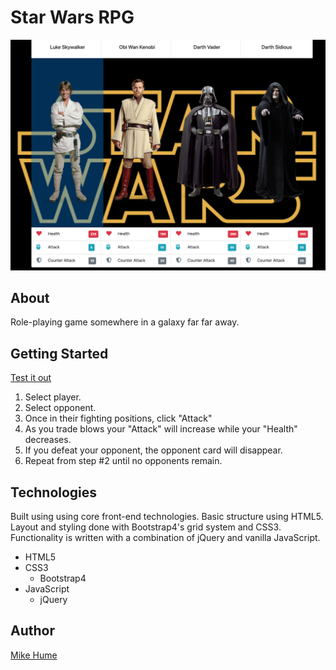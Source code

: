 # Star Wars RPG

![Homepage](./src/assets/images/homepage.png)

## About

Role-playing game somewhere in a galaxy far far away.

## Getting Started

[Test it out](https://mahume.github.io/star-wars-rpg)

1.  Select player.
2.  Select opponent.
3.  Once in their fighting positions, click "Attack"
4.  As you trade blows your "Attack" will increase while your "Health" decreases.
5.  If you defeat your opponent, the opponent card will disappear.
6.  Repeat from step #2 until no opponents remain.

## Technologies

Built using using core front-end technologies. Basic structure using HTML5. Layout and styling done with Bootstrap4's grid system and CSS3. Functionality is written with a combination of jQuery and vanilla JavaScript.

- HTML5
- CSS3
  - Bootstrap4
- JavaScript
  - jQuery


## Author

[Mike Hume](https://mahume.github.io/)
